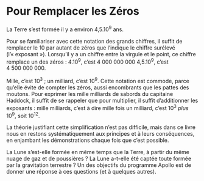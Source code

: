 # Pour Remplacer les Zéros

La Terre s’est formée il y a environ 4,5.10<sup>9</sup> ans.

Pour se familiariser avec cette notation des grands chiffres, il suffit de remplacer le 10 par autant de zéros que l’indique le chiffre surélevé (l’« exposant »). Lorsqu’il y a un chiffre entre la virgule et le point, ce chiffre remplace un des zéros : 4.10<sup>9</sup>, c’est 4 000 000 000 4,5.10<sup>9</sup>, c’est 4 500 000 000.

Mille, c’est 10<sup>3</sup> ; un milliard, c’est 10<sup>9</sup>. Cette notation est commode, parce qu’elle évite de compter les zéros, aussi encombrants que les pattes des moutons. Pour exprimer les mille milliards de sabords du capitaine Haddock, il suffit de se rappeler que pour multiplier, il suffit d’additionner les exposants : mille milliards, c’est à dire mille fois un milliard, c’est 10<sup>3</sup> *plus* 10<sup>9</sup>, soit 10<sup>12</sup>.

La théorie justifiant cette simplification n’est pas <span id="e9782221228517_c03-st1.xhtml#page-56"></span>difficile, mais dans ce livre nous en restons systématiquement aux principes et à leurs conséquences, en enjambant les démonstrations chaque fois que c’est possible.

La Lune s’est-elle formée en même temps que la Terre, à partir du même nuage de gaz et de poussières ? La Lune a-t-elle été captée toute formée par la gravitation terrestre ? Un des objectifs du programme Apollo est de donner une réponse à ces questions (et à quelques autres).

<span id="e9782221228517_c03-st1.xhtml#title18"></span>